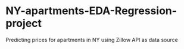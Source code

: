 # NY-apartments-EDA-Regression-project
Predicting prices for apartments in NY using Zillow API as data source
